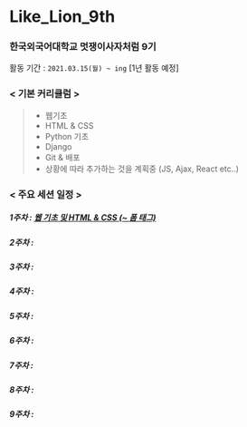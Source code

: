 # Like_Lion_9th

### 한국외국어대학교 멋쟁이사자처럼 9기

활동 기간 : `2021.03.15(월) ~ ing` [1년 활동 예정]

### < 기본 커리큘럼 >

> - 웹기초
> - HTML & CSS
> - Python 기초
> - Django
> - Git & 배포
> - 상황에 따라 추가하는 것을 계획중 (JS, Ajax, React etc..)

### < 주요 세션 일정 >

##### 1주차 : [웹 기초 및 HTML & CSS (~ 폼 태그) ](week_1)

##### 2주차 :

##### 3주차 :

##### 4주차 :

##### 5주차 :

##### 6주차 :

##### 7주차 :

##### 8주차 :

##### 9주차 :
